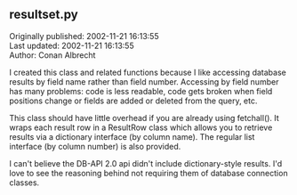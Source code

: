 ## resultset.py  
Originally published: 2002-11-21 16:13:55  
Last updated: 2002-11-21 16:13:55  
Author: Conan Albrecht  
  
I created this class and related functions because I like accessing database results by field name rather than field number.  Accessing by field number has many problems: code is less readable, code gets broken when field positions change or fields are added or deleted from the query, etc.

This class should have little overhead if you are already using fetchall().
It wraps each result row in a ResultRow class which allows you to retrieve results via a dictionary interface (by column name).  The regular list interface (by column number) is also provided.

I can't believe the DB-API 2.0 api didn't include dictionary-style results. I'd love to see the reasoning behind not requiring them of database connection classes.